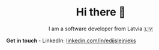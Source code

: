 <h1 align="center"> Hi there 👋</h1>
<p align="center">I am a software developer from Latvia 🇱🇻</p>
<b> Get in touch </b>
- LinkedIn: <a href="https://www.linkedin.com/in/edijslejnieks">linkedin.com/in/edijslejnieks</a>
